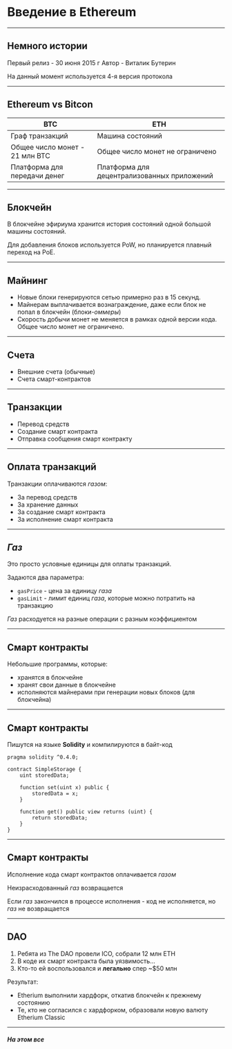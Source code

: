 # Введение в Ethereum 

---

## Немного истории

Первый релиз - 30 июня 2015 г
Автор - Виталик Бутерин

На данный момент используется 4-я версия протокола

---

## Ethereum vs Bitcon

| BTC                                     | ETH                                         |
|-----------------------------------------|---------------------------------------------|
| Граф транзакций                         | Машина состояний                            |
| Общее число монет - 21 млн BTC          | Общее число монет не ограничено             |
| Платформа для передачи денег            | Платформа для децентрализованных приложений |

---

## Блокчейн

В блокчейне эфириума хранится история состояний одной большой машины состояний.

Для добавления блоков используется PoW, но планируется плавный переход на PoE.

---

## Майнинг

* Новые блоки генерируются сетью примерно раз в 15 секунд.
* Майнерам выплачивается вознаграждение, даже если блок не попал в блокчейн (блоки-*оммеры*)
* Скорость добычи монет не меняется в рамках одной версии кода. Общее число монет не ограничено.

---

## Счета

* Внешние счета (обычные)
* Счета смарт-контрактов

---

## Транзакции

* Перевод средств
* Создание смарт контракта
* Отправка сообщения смарт контракту

---

## Оплата транзакций

Транзакции оплачиваются *газом*:

* За перевод средств
* За хранение данных
* За создание смарт контракта
* За исполнение смарт контракта

---

## *Газ*

Это просто условные единицы для оплаты транзакций.

Задаются два параметра:

* `gasPrice` - цена за единицу *газа*
* `gasLimit` - лимит единиц *газа*, которые можно потратить на транзакцию

*Газ* расходуется на разные операции с разным коэффициентом

---

## Смарт контракты

Небольшие программы, которые:

* хранятся в блокчейне
* хранят свои данные в блокчейне
* исполняются майнерами при генерации новых блоков (для блокчейна)

---

## Смарт контракты

Пишутся на языке **Solidity** и компилируются в байт-код

```solidity
pragma solidity ^0.4.0;

contract SimpleStorage {
    uint storedData;

    function set(uint x) public {
        storedData = x;
    }

    function get() public view returns (uint) {
        return storedData;
    }
}
```

---

## Смарт контракты

Исполнение кода смарт контрактов оплачивается *газом*

Неизрасходованный *газ* возвращается

Если *газ* закончился в процессе исполнения - код не исполняется, но *газ* не возвращается

---


## DAO

1. Ребята из The DAO провели ICO, собрали 12 млн ETH
2. В коде их смарт контракта была уязвимость...
3. Кто-то ей воспользовался и **легально** спер ~$50 млн 

Результат:

* Etherium выполнили хардфорк, откатив блокчейн к прежнему состоянию
* Те, кто не согласился с хардфорком, образовали новую валюту Etherium Classic

---

##### На этом все
